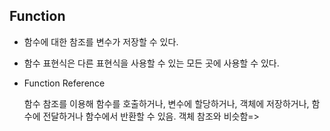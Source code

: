 ## Function
- 함수에 대한 참조를 변수가 저장할 수 있다.  
- 함수 표현식은 다른 표현식을 사용할 수 있는 모든 곳에 사용할 수 있다.  
- Function Reference




  함수 참조를 이용해 함수를 호출하거나, 변수에 할당하거나, 객체에 저장하거나, 함수에 전달하거나 함수에서 반환할 수 있음. 객체 참조와 비슷함=>
